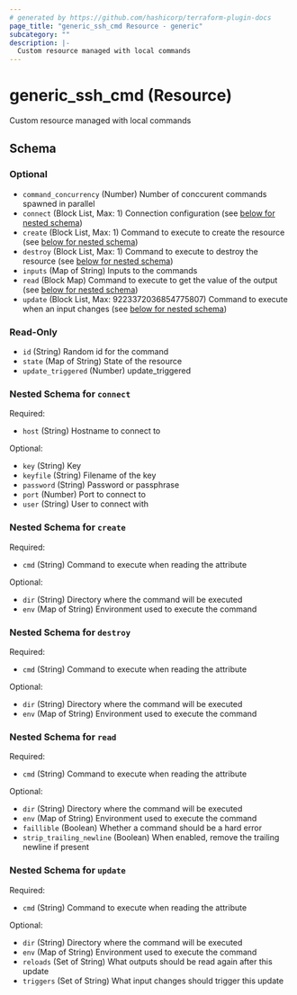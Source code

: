 ```yaml
---
# generated by https://github.com/hashicorp/terraform-plugin-docs
page_title: "generic_ssh_cmd Resource - generic"
subcategory: ""
description: |-
  Custom resource managed with local commands
---
```


# generic_ssh_cmd (Resource)

Custom resource managed with local commands



<!-- schema generated by tfplugindocs -->
## Schema

### Optional

- `command_concurrency` (Number) Number of conccurent commands spawned in parallel
- `connect` (Block List, Max: 1) Connection configuration (see [below for nested schema](#nestedblock--connect))
- `create` (Block List, Max: 1) Command to execute to create the resource (see [below for nested schema](#nestedblock--create))
- `destroy` (Block List, Max: 1) Command to execute to destroy the resource (see [below for nested schema](#nestedblock--destroy))
- `inputs` (Map of String) Inputs to the commands
- `read` (Block Map) Command to execute to get the value of the output (see [below for nested schema](#nestedblock--read))
- `update` (Block List, Max: 9223372036854775807) Command to execute when an input changes (see [below for nested schema](#nestedblock--update))

### Read-Only

- `id` (String) Random id for the command
- `state` (Map of String) State of the resource
- `update_triggered` (Number) update_triggered

<a id="nestedblock--connect"></a>
### Nested Schema for `connect`

Required:

- `host` (String) Hostname to connect to

Optional:

- `key` (String) Key
- `keyfile` (String) Filename of the key
- `password` (String) Password or passphrase
- `port` (Number) Port to connect to
- `user` (String) User to connect with


<a id="nestedblock--create"></a>
### Nested Schema for `create`

Required:

- `cmd` (String) Command to execute when reading the attribute

Optional:

- `dir` (String) Directory where the command will be executed
- `env` (Map of String) Environment used to execute the command


<a id="nestedblock--destroy"></a>
### Nested Schema for `destroy`

Required:

- `cmd` (String) Command to execute when reading the attribute

Optional:

- `dir` (String) Directory where the command will be executed
- `env` (Map of String) Environment used to execute the command


<a id="nestedblock--read"></a>
### Nested Schema for `read`

Required:

- `cmd` (String) Command to execute when reading the attribute

Optional:

- `dir` (String) Directory where the command will be executed
- `env` (Map of String) Environment used to execute the command
- `faillible` (Boolean) Whether a command should be a hard error
- `strip_trailing_newline` (Boolean) When enabled, remove the trailing newline if present


<a id="nestedblock--update"></a>
### Nested Schema for `update`

Required:

- `cmd` (String) Command to execute when reading the attribute

Optional:

- `dir` (String) Directory where the command will be executed
- `env` (Map of String) Environment used to execute the command
- `reloads` (Set of String) What outputs should be read again after this update
- `triggers` (Set of String) What input changes should trigger this update
